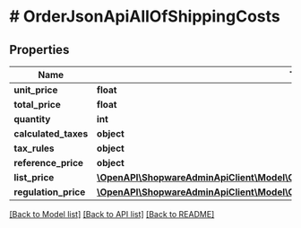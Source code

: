 # # OrderJsonApiAllOfShippingCosts

## Properties

Name | Type | Description | Notes
------------ | ------------- | ------------- | -------------
**unit_price** | **float** |  |
**total_price** | **float** |  |
**quantity** | **int** |  |
**calculated_taxes** | **object** |  | [optional]
**tax_rules** | **object** |  | [optional]
**reference_price** | **object** |  | [optional]
**list_price** | [**\OpenAPI\ShopwareAdminApiClient\Model\OrderJsonApiAllOfShippingCostsListPrice**](OrderJsonApiAllOfShippingCostsListPrice.md) |  | [optional]
**regulation_price** | [**\OpenAPI\ShopwareAdminApiClient\Model\OrderJsonApiAllOfShippingCostsRegulationPrice**](OrderJsonApiAllOfShippingCostsRegulationPrice.md) |  | [optional]

[[Back to Model list]](../../README.md#models) [[Back to API list]](../../README.md#endpoints) [[Back to README]](../../README.md)
